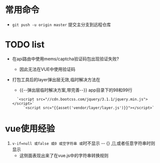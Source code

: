 # 常用命令

- `git push -u origin master` 提交主分支到远程仓库

# TODO list

- 在api路由中使用mems/captcha验证码包出现验证失败?
	- 因此无法在VUE中使用验证码
	
- 打包工具后的layer弹出层无效,临时解决方法在
	-    {{--弹出层临时解决方案,带完善--}}
		app目录下的98和99行	
		
		`<script src="//cdn.bootcss.com/jquery/3.1.1/jquery.min.js"></script>`
     	   `<script src="{{asset('vendor/layer/layer.js')}}"></script>`

	
# vue使用经验

1. `v-if=null 或false 或0 或空字符串 或`时不显示 -- {} ,[],或者任意字符串时则显示
	- 这侧面表现出来了在vue.js中的字符串转换规则